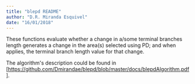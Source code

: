 ```yaml
---
title: "blepd README"
author: "D.R. Miranda Esquivel"
date: "16/01/2018"
---
```


These functions evaluate whether a change in a/some terminal branches length generates a change in the area(s) selected using PD; and when applies, the terminal branch length value for that change.  

The algorithm's description could be found in [https://github.com/Dmirandae/blepd/blob/master/docs/blepdAlgorithm.pdf].
